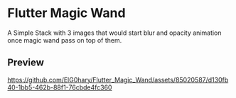 # Flutter Magic Wand

A Simple Stack with 3 images that would start blur and opacity animation once magic wand pass on top of them.

## Preview

https://github.com/ElG0hary/Flutter_Magic_Wand/assets/85020587/d130fb40-1bb5-462b-88f1-76cbde4fc360

